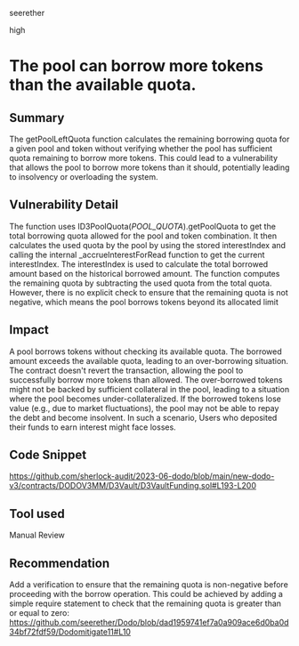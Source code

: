 seerether

high

# The pool can  borrow more tokens than the available quota.

## Summary
The getPoolLeftQuota function calculates the remaining borrowing quota for a given pool and token without verifying whether the pool has sufficient quota remaining to borrow more tokens. This could lead to a vulnerability that allows the pool to borrow more tokens than it should, potentially leading to insolvency or overloading the system.
## Vulnerability Detail
The function uses ID3PoolQuota(_POOL_QUOTA_).getPoolQuota to get the total borrowing quota allowed for the pool and token combination.
It then calculates the used quota by the pool by using the stored interestIndex and calling the internal _accrueInterestForRead function to get the current interestIndex. The interestIndex is used to calculate the total borrowed amount based on the historical borrowed amount.
The function computes the remaining quota by subtracting the used quota from the total quota. However, there is no explicit check to ensure that the remaining quota is not negative, which means the pool borrows tokens beyond its allocated limit

## Impact
A pool borrows tokens without checking its available quota.
The borrowed amount exceeds the available quota, leading to an over-borrowing situation.
The contract doesn't revert the transaction, allowing the pool to successfully borrow more tokens than allowed.
The over-borrowed tokens might not be backed by sufficient collateral in the pool, leading to a situation where the pool becomes under-collateralized.
If the borrowed tokens lose value (e.g., due to market fluctuations), the pool may not be able to repay the debt and become insolvent.
In such a scenario, Users who deposited their funds to earn interest might face losses.
## Code Snippet
https://github.com/sherlock-audit/2023-06-dodo/blob/main/new-dodo-v3/contracts/DODOV3MM/D3Vault/D3VaultFunding.sol#L193-L200
## Tool used

Manual Review

## Recommendation
Add a verification to ensure that the remaining quota is non-negative before proceeding with the borrow operation. This could be achieved by adding a simple require statement to check that the remaining quota is greater than or equal to zero:
https://github.com/seerether/Dodo/blob/dad1959741ef7a0a909ace6d0ba0d34bf72fdf59/Dodomitigate11#L10

